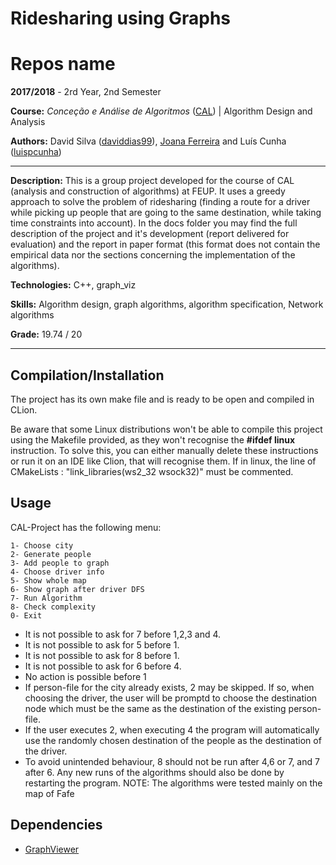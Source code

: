 # Ridesharing using Graphs

# Repos name

**2017/2018** - 2rd Year, 2nd Semester

**Course:** *Conceção e Análise de Algoritmos* ([CAL](https://sigarra.up.pt/feup/en/UCURR_GERAL.FICHA_UC_VIEW?pv_ocorrencia_id=419999)) | Algorithm Design and Analysis

**Authors:** David Silva ([daviddias99](https://github.com/daviddias99)), [Joana Ferreira](https://github.com/joanaferreira0011 "joanaferreira0011") and Luís Cunha ([luispcunha](https://github.com/luispcunha))

---

**Description:** This is a group project developed for the course of CAL (analysis and construction of algorithms) at FEUP. It uses a greedy approach to solve the problem of ridesharing (finding a route for a driver while picking up people that are going to the same destination, while taking time constraints into account). 
In the docs folder you may find the full description of the project and it's development (report delivered for evaluation) and the report in paper format (this format does not contain the empirical data nor the sections concerning the implementation of the algorithms).

**Technologies:** C++, graph_viz

**Skills:** Algorithm design, graph algorithms, algorithm specification, Network algorithms

**Grade:** 19.74 / 20

---

## Compilation/Installation

The project has its own make file and is ready to be open and compiled in CLion. 

Be aware that some Linux distributions won't be able to compile this project using the Makefile provided, as they won't recognise the **#ifdef linux** instruction. To solve this, you can either manually delete these instructions or run it on an IDE like Clion, that will recognise them.
If in linux, the line of CMakeLists : "link_libraries(ws2_32 wsock32)" must be commented.

## Usage

CAL-Project has the following menu:

```
1- Choose city
2- Generate people
3- Add people to graph
4- Choose driver info
5- Show whole map
6- Show graph after driver DFS
7- Run Algorithm
8- Check complexity
0- Exit
```

* It is not possible to ask for 7 before 1,2,3 and 4. 
* It is not possible to ask for 5 before 1.
* It is not possible to ask for 8 before 1.
* It is not possible to ask for 6 before 4.
* No action is possible before 1
* If person-file for the city already exists, 2 may be skipped. If so, when choosing the driver, the user will be promptd to choose the destination node which must be the same as the destination of the existing person-file.
* If the user executes 2, when executing 4 the program will automatically use the randomly chosen destination of the people as the destination of the driver.
* To avoid unintended behaviour, 8 should not be run after 4,6 or 7, and 7 after 6. Any new runs of the algorithms should also be done by restarting the program.
NOTE: The algorithms were tested mainly on the map of Fafe
## Dependencies
* [GraphViewer](https://paginas.fe.up.pt/~rossetti/rrwiki/doku.php?id=teaching:1011:cal:graphviewer)
